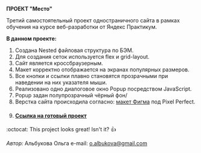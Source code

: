 **ПРОЕКТ "Место"**

Третий самостоятельный проект одностраничного сайта в рамках обучения на курсе веб-разработки от Яндекс Практикум.

**В данном проекте:**

1. Создана Nested файловая структура по БЭМ.
2. Для создания сеток используется flex и grid-layout.
3. Сайт является кроссбраузерным.
4. Макет корректно отображается на экранах популярных размеров.
5. Все кнопки и ссылки плавно становятся прозрачными при наведении на них указателя мыши.
6. Реализовано одно диалоговое окно Popup посредством JavaScript.
7. Popup задан полупрозрачный чёрный фон/
8. Верстка сайта происходила согласно: [макет Фигма](https://www.figma.com/file/StZjf8HnoeLdiXS7dYrLAh/JavaScript.-Sprint-4) под Pixel Perfect.
9. #### [Ссылка на готовый проект](https://oalbukova.github.io/mesto/)


:octocat: This project looks great! Isn't it? :+1:

_Автор:_
Альбукова Ольга
e-mail: o.albukova@gmail.com
